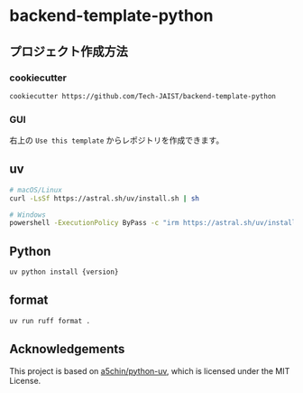 # backend-template-python
## プロジェクト作成方法
### cookiecutter
```sh
cookiecutter https://github.com/Tech-JAIST/backend-template-python
```

### GUI
右上の `Use this template` からレポジトリを作成できます。

## uv
```sh
# macOS/Linux
curl -LsSf https://astral.sh/uv/install.sh | sh

# Windows
powershell -ExecutionPolicy ByPass -c "irm https://astral.sh/uv/install.ps1 | iex"
```

## Python
```sh
uv python install {version}
```

## format
```sh
uv run ruff format .
```

## Acknowledgements

This project is based on [a5chin/python-uv](https://github.com/a5chin/python-uv/tree/main), which is licensed under the MIT License.
